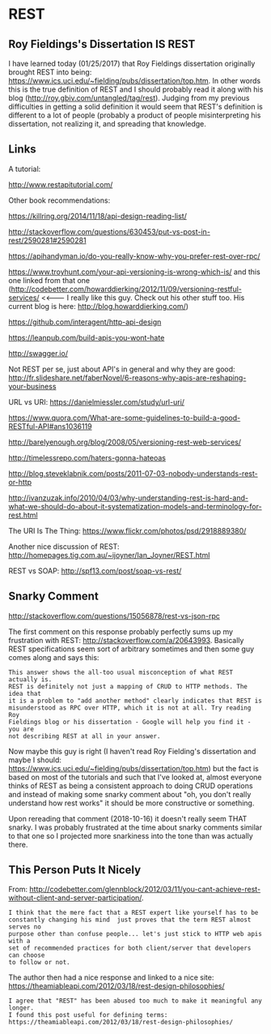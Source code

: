 REST
====

Roy Fieldings's Dissertation IS REST
--------------------------------

I have learned today (01/25/2017) that Roy Fieldings dissertation originally
brought REST into being:
https://www.ics.uci.edu/~fielding/pubs/dissertation/top.htm. In other words
this is the true definition of REST and I should probably read it along with
his blog (http://roy.gbiv.com/untangled/tag/rest). Judging from  my previous
difficulties in getting a solid definition it would seem that REST's
definition is different to a lot of people (probably a product of
people misinterpreting his dissertation, not realizing it, and spreading that
knowledge. 

Links
-----

A tutorial:

http://www.restapitutorial.com/

Other book recommendations:

https://killring.org/2014/11/18/api-design-reading-list/

http://stackoverflow.com/questions/630453/put-vs-post-in-rest/2590281#2590281

https://apihandyman.io/do-you-really-know-why-you-prefer-rest-over-rpc/

https://www.troyhunt.com/your-api-versioning-is-wrong-which-is/ and this one
linked from that one
(http://codebetter.com/howarddierking/2012/11/09/versioning-restful-services/
<<--- I really like this guy. Check out his other stuff too. His current blog
is here: http://blog.howarddierking.com/)

https://github.com/interagent/http-api-design

https://leanpub.com/build-apis-you-wont-hate

http://swagger.io/

Not REST per se, just about API's in general and why they are good:
http://fr.slideshare.net/faberNovel/6-reasons-why-apis-are-reshaping-your-business

URL vs URI: https://danielmiessler.com/study/url-uri/

https://www.quora.com/What-are-some-guidelines-to-build-a-good-RESTful-API#ans1036119

http://barelyenough.org/blog/2008/05/versioning-rest-web-services/

http://timelessrepo.com/haters-gonna-hateoas

http://blog.steveklabnik.com/posts/2011-07-03-nobody-understands-rest-or-http

http://ivanzuzak.info/2010/04/03/why-understanding-rest-is-hard-and-what-we-should-do-about-it-systematization-models-and-terminology-for-rest.html

The URI Is The Thing: https://www.flickr.com/photos/psd/2918889380/

Another nice discussion of REST: http://homepages.tig.com.au/~ijoyner/Ian_Joyner/REST.html

REST vs SOAP: http://spf13.com/post/soap-vs-rest/

Snarky Comment
--------------

http://stackoverflow.com/questions/15056878/rest-vs-json-rpc

The first comment on this response probably perfectly sums up my frustration
with REST: http://stackoverflow.com/a/20643993. Basically REST specifications
seem sort of arbitrary sometimes and then some guy comes along and says this:

```
This answer shows the all-too usual misconception of what REST actually is.
REST is definitely not just a mapping of CRUD to HTTP methods. The idea that
it is a problem to "add another method" clearly indicates that REST is
misunderstood as RPC over HTTP, which it is not at all. Try reading Roy
Fieldings blog or his dissertation - Google will help you find it - you are
not describing REST at all in your answer.
```

Now maybe this guy is right (I haven't read Roy Fielding's dissertation and
maybe I should: https://www.ics.uci.edu/~fielding/pubs/dissertation/top.htm)
but the fact is based on most of the tutorials and such that I've looked at,
almost everyone thinks of REST as being a consistent approach to doing CRUD
operations and instead of making some snarky comment about "oh, you don't
really understand how rest works" it should be more constructive or something.

Upon rereading that comment (2018-10-16) it doesn't really seem THAT
snarky. I was probably frustrated at the time about snarky comments
similar to that one so I projected more snarkiness into the tone than
was actually there.

This Person Puts It Nicely
--------------------------

From:
http://codebetter.com/glennblock/2012/03/11/you-cant-achieve-rest-without-client-and-server-participation/.

```
I think that the mere fact that a REST expert like yourself has to be
constantly changing his mind  just proves that the term REST almost serves no
purpose other than confuse people... let's just stick to HTTP web apis with a
set of recommended practices for both client/server that developers can choose
to follow or not.
```

The author then had a nice response and linked to a nice site:
https://theamiableapi.com/2012/03/18/rest-design-philosophies/

```
I agree that "REST" has been abused too much to make it meaningful any longer.
I found this post useful for defining terms: https://theamiableapi.com/2012/03/18/rest-design-philosophies/
```
